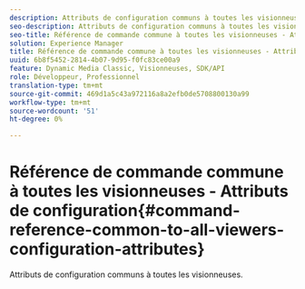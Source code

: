 ```yaml
---
description: Attributs de configuration communs à toutes les visionneuses.
seo-description: Attributs de configuration communs à toutes les visionneuses.
seo-title: Référence de commande commune à toutes les visionneuses - Attributs de configuration
solution: Experience Manager
title: Référence de commande commune à toutes les visionneuses - Attributs de configuration
uuid: 6b8f5452-2814-4b07-9d95-f0fc83ce00a9
feature: Dynamic Media Classic, Visionneuses, SDK/API
role: Développeur, Professionnel
translation-type: tm+mt
source-git-commit: 469d1a5c43a972116a8a2efb0de5708800130a99
workflow-type: tm+mt
source-wordcount: '51'
ht-degree: 0%

---
```



# Référence de commande commune à toutes les visionneuses - Attributs de configuration{#command-reference-common-to-all-viewers-configuration-attributes}

Attributs de configuration communs à toutes les visionneuses.

